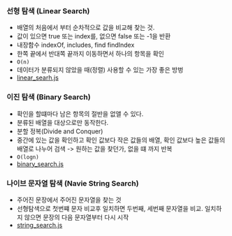 ### 선형 탐색 (Linear Search)

- 배열의 처음에서 부터 순차적으로 값을 비교해 찾는 것.
- 값이 있으면 true 또는 index를, 없으면 false 또는 -1을 반환
- 내장함수 indexOf, includes, find findIndex
- 한쪽 끝에서 반대쪽 끝까지 이동하면서 하나의 항목을 확인
- `O(n)`
- 데이터가 분류되지 않았을 때(정렬) 사용할 수 있는 가장 좋은 방벙
- [linear_searh.js](e.g/linear_search.js)

### 이진 탐색 (Binary Search)

- 확인을 할떄마다 남은 항목의 절반을 없앨 수 있다.
- 분류된 배열을 대상으로만 동작한다.
- 분할 정복(Divide and Conquer)
- 중간에 있는 값을 확인하고 확인 값보다 작은 값들의 배열, 확인 값보다 높은 값들의 배열로 나누어 검색 -> 원하는 값을 찾던가, 없을 떄 까지 반복
- `O(logn)`
- [binary_search.js](e.g/binary_search.js)

### 나이브 문자열 탐색 (Navie String Search)

- 주어진 문장에서 주어진 문자열을 찾는 것
- 선형탐색으로 첫번쨰 문자 비교후 일치하면 두번째, 세번째 문자열을 비교. 일치하지 않으면 문장의 다음 문자열부터 다시 시작
- [string_search.js](e.g/string_search.js)
